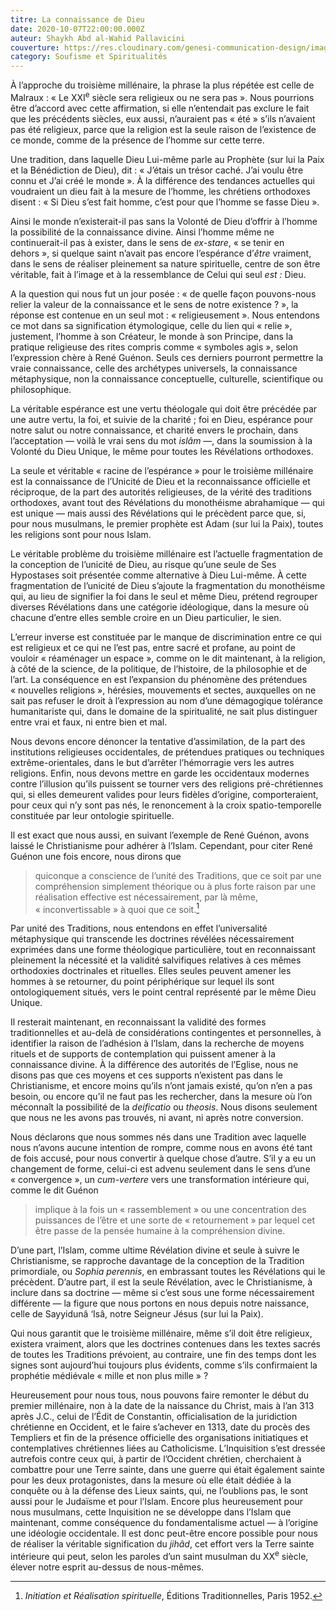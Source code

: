 ```yaml
---
titre: La connaissance de Dieu
date: 2020-10-07T22:00:00.000Z
auteur: Shaykh Abd al-Wahid Pallavicini
couverture: https://res.cloudinary.com/genesi-communication-design/image/upload/v1604584955/ihei/couvertures/soufisme-et-spiritualites-8_ymfv82.jpg
category: Soufisme et Spiritualités
---
```

À l’approche du troisième millénaire, la phrase la plus répétée est celle de Malraux&nbsp;: «&nbsp;Le XXI<sup>e</sup> siècle sera religieux ou ne sera pas&nbsp;». Nous pourrions être d’accord avec cette affirmation, si elle n’entendait pas exclure le fait que les précédents siècles, eux aussi, n’auraient pas «&nbsp;été&nbsp;» s’ils n’avaient pas été religieux, parce que la religion est la seule raison de l’existence de ce monde, comme de la présence de l’homme sur cette terre.

Une tradition, dans laquelle Dieu Lui-même parle au Prophète (sur lui la Paix et la Bénédiction de Dieu), dit&nbsp;: «&nbsp;J’étais un trésor caché. J’ai voulu être connu et J’ai créé le monde&nbsp;». À la différence des tendances actuelles qui voudraient un dieu fait à la mesure de l’homme, les chrétiens orthodoxes disent&nbsp;: «&nbsp;Si Dieu s’est fait homme, c’est pour que l’homme se fasse Dieu&nbsp;».

Ainsi le monde n’existerait-il pas sans la Volonté de Dieu d’offrir à l’homme la possibilité de la connaissance divine. Ainsi l’homme même ne continuerait-il pas à exister, dans le sens de *ex-stare*, «&nbsp;se tenir en dehors&nbsp;», si quelque saint n’avait pas encore l’espérance d’*être* vraiment, dans le sens de réaliser pleinement sa nature spirituelle, centre de son être véritable, fait à l’image et à la ressemblance de Celui qui seul *est&nbsp;:* Dieu.

A la question qui nous fut un jour posée&nbsp;: «&nbsp;de quelle façon pouvons-nous relier la valeur de la connaissance et le sens de notre existence&nbsp;?&nbsp;», la réponse est contenue en un seul mot&nbsp;: «&nbsp;religieusement&nbsp;». Nous entendons ce mot dans sa signification étymologique, celle du lien qui «&nbsp;relie&nbsp;», justement, l’homme à son Créateur, le monde à son Principe, dans la pratique religieuse des rites compris comme «&nbsp;symboles agis&nbsp;», selon l’expression chère à René Guénon. Seuls ces derniers pourront permettre la vraie connaissance, celle des archétypes universels, la connaissance métaphysique, non la connaissance conceptuelle, culturelle, scientifique ou philosophique.

La véritable espérance est une vertu théologale qui doit être précédée par une autre vertu, la foi, et suivie de la charité&nbsp;; foi en Dieu, espérance pour notre salut ou notre connaissance, et charité envers le prochain, dans l’acceptation —&nbsp;voilà le vrai sens du mot *islâm*&nbsp;—, dans la soumission à la Volonté du Dieu Unique, le même pour toutes les Révélations orthodoxes.

La seule et véritable «&nbsp;racine de l’espérance&nbsp;» pour le troisième millénaire est la connaissance de l’Unicité de Dieu et la reconnaissance officielle et réciproque, de la part des autorités religieuses, de la vérité des traditions orthodoxes, avant tout des Révélations du monothéisme abrahamique —&nbsp;qui est unique&nbsp;— mais aussi des Révélations qui le précèdent parce que, si, pour nous musulmans, le premier prophète est Adam (sur lui la Paix), toutes les religions sont pour nous Islam.

Le véritable problème du troisième millénaire est l’actuelle fragmentation de la conception de l’unicité de Dieu, au risque qu’une seule de Ses Hypostases soit présentée comme alternative à Dieu Lui-même. À cette fragmentation de l’unicité de Dieu s’ajoute la fragmentation du monothéisme qui, au lieu de signifier la foi dans le seul et même Dieu, prétend regrouper diverses Révélations dans une catégorie idéologique, dans la mesure où chacune d’entre elles semble croire en un Dieu particulier, le sien.

L’erreur inverse est constituée par le manque de discrimination entre ce qui est religieux et ce qui ne l’est pas, entre sacré et profane, au point de vouloir «&nbsp;réaménager un espace&nbsp;», comme on le dit maintenant, à la religion, à côté de la science, de la politique, de l’histoire, de la philosophie et de l’art. La conséquence en est l’expansion du phénomène des prétendues «&nbsp;nouvelles religions&nbsp;», hérésies, mouvements et sectes, auxquelles on ne sait pas refuser le droit à l’expression au nom d’une démagogique tolérance humanitariste qui, dans le domaine de la spiritualité, ne sait plus distinguer entre vrai et faux, ni entre bien et mal.

Nous devons encore dénoncer la tentative d’assimilation, de la part des institutions religieuses occidentales, de prétendues pratiques ou techniques extrême-orientales, dans le but d’arrêter l’hémorragie vers les autres religions. Enfin, nous devons mettre en garde les occidentaux modernes contre l’illusion qu’ils puissent se tourner vers des religions pré-chrétiennes qui, si elles demeurent valides pour leurs fidèles d’origine, comporteraient, pour ceux qui n’y sont pas nés, le renoncement à la croix spatio-temporelle constituée par leur ontologie spirituelle.

Il est exact que nous aussi, en suivant l’exemple de René Guénon, avons laissé le Christianisme pour adhérer à l’Islam. Cependant, pour citer René Guénon une fois encore, nous dirons que 

> quiconque a conscience de l’unité des Traditions, que ce soit par une compréhension simplement théorique ou à plus forte raison par une réalisation effective est nécessairement, par là même, «&nbsp;inconvertissable&nbsp;» à quoi que ce soit.[^1]

Par unité des Traditions, nous entendons en effet l’universalité métaphysique qui transcende les doctrines révélées nécessairement exprimées dans une forme théologique particulière, tout en reconnaissant pleinement la nécessité et la validité salvifiques relatives à ces mêmes orthodoxies doctrinales et rituelles. Elles seules peuvent amener les hommes à se retourner, du point périphérique sur lequel ils sont ontologiquement situés, vers le point central représenté par le même Dieu Unique.

Il resterait maintenant, en reconnaissant la validité des formes traditionnelles et au-delà de considérations contingentes et personnelles, à identifier la raison de l’adhésion à l’Islam, dans la recherche de moyens rituels et de supports de contemplation qui puissent amener à la connaissance divine. À la différence des autorités de l’Eglise, nous ne disons pas que ces moyens et ces supports n’existent pas dans le Christianisme, et encore moins qu’ils n’ont jamais existé, qu’on n’en a pas besoin, ou encore qu’il ne faut pas les rechercher, dans la mesure où l’on méconnaît la possibilité de la *deificatio* ou *theosis*. Nous disons seulement que nous ne les avons pas trouvés, ni avant, ni après notre conversion.

Nous déclarons que nous sommes nés dans une Tradition avec laquelle nous n’avons aucune intention de rompre, comme nous en avons été tant de fois accusé, pour nous convertir à quelque chose d’autre. S’il y a eu un changement de forme, celui-ci est advenu seulement dans le sens d’une «&nbsp;convergence&nbsp;», un *cum-vertere* vers une transformation intérieure qui, comme le dit Guénon

> implique à la fois un «&nbsp;rassemblement&nbsp;» ou une concentration des puissances de l’être et une sorte de «&nbsp;retournement&nbsp;» par lequel cet être passe de la pensée humaine à la compréhension divine.

D’une part, l’Islam, comme ultime Révélation divine et seule à suivre le Christianisme, se rapproche davantage de la conception de la Tradition primordiale, ou *Sophia perennis*, en embrassant toutes les Révélations qui le précèdent. D’autre part, il est la seule Révélation, avec le Christianisme, à inclure dans sa doctrine —&nbsp;même si c’est sous une forme nécessairement différente&nbsp;— la figure que nous portons en nous depuis notre naissance, celle de Sayyidunâ ‘Isâ, notre Seigneur Jésus (sur lui la Paix).

Qui nous garantit que le troisième millénaire, même s’il doit être religieux, existera vraiment, alors que les doctrines contenues dans les textes sacrés de toutes les Traditions prévoient, au contraire, une fin des temps dont les signes sont aujourd’hui toujours plus évidents, comme s’ils confirmaient la prophétie médiévale «&nbsp;mille et non plus mille&nbsp;»&nbsp;? 

Heureusement pour nous tous, nous pouvons faire remonter le début du premier millénaire, non à la date de la naissance du Christ, mais à l’an 313 après J.C., celui de l’Édit de Constantin, officialisation de la juridiction chrétienne en Occident, et le faire s’achever en 1313, date du procès des Templiers et fin de la présence officielle des organisations initiatiques et contemplatives chrétiennes liées au Catholicisme. L’Inquisition s’est dressée autrefois contre ceux qui, à partir de l’Occident chrétien, cherchaient à combattre pour une Terre sainte, dans une guerre qui était également sainte pour les deux protagonistes, dans la mesure où elle était dédiée à la conquête ou à la défense des Lieux saints, qui, ne l’oublions pas, le sont aussi pour le Judaïsme et pour l’Islam. Encore plus heureusement pour nous musulmans, cette Inquisition ne se développe dans l’Islam que maintenant, comme conséquence du fondamentalisme actuel —&nbsp;à l’origine une idéologie occidentale. Il est donc peut-être encore possible pour nous de réaliser la véritable signification du *jihâd*, cet effort vers la Terre sainte intérieure qui peut, selon les paroles d’un saint musulman du XX<sup>e</sup> siècle, élever notre esprit au-dessus de nous-mêmes.

[^1]:  *Initiation et Réalisation spirituelle*, Éditions Traditionnelles, Paris 1952.